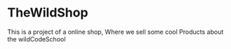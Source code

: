 # TheWildShop
This is a project of a online shop, Where we sell some cool Products about the wildCodeSchool
